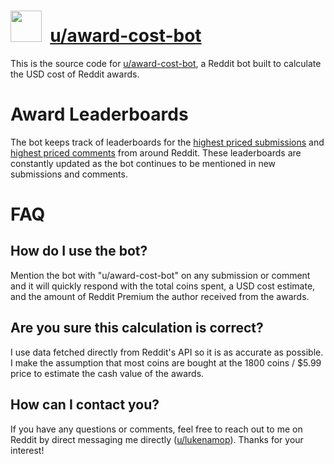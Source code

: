 # <img width=50 height=50 src="https://www.redditstatic.com/desktop2x/img/gold/badges/award-silver-large.png">&nbsp;&nbsp;<a href="https://www.reddit.com/user/award-cost-bot">u/award-cost-bot</a>

This is the source code for <a href="https://www.reddit.com/user/award-cost-bot">u/award-cost-bot</a>, a Reddit bot built to calculate the USD cost of Reddit awards.

# Award Leaderboards

The bot keeps track of leaderboards for the <a href="https://redd.it/euxitc/">highest priced submissions</a> and <a href="https://redd.it/euxinc/">highest priced comments</a> from around Reddit. These leaderboards are constantly updated as the bot continues to be mentioned in new submissions and comments.

# FAQ

## How do I use the bot?

Mention the bot with "u/award-cost-bot" on any submission or comment and it will quickly respond with the total coins spent, a USD cost estimate, and the amount of Reddit Premium the author received from the awards.

## Are you sure this calculation is correct?

I use data fetched directly from Reddit's API so it is as accurate as possible. I make the assumption that most coins are bought at the 1800 coins / $5.99 price to estimate the cash value of the awards.

## How can I contact you?

If you have any questions or comments, feel free to reach out to me on Reddit by direct messaging me directly (<a href="https://www.reddit.com/message/compose/?to=lukenamop&subject=u%2Faward-cost-bot">u/lukenamop</a>). Thanks for your interest!
